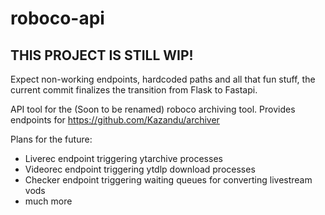 # roboco-api

## THIS PROJECT IS STILL WIP! 
Expect non-working endpoints, hardcoded paths and all that fun stuff, the current commit finalizes the transition from Flask to Fastapi.

API tool for the (Soon to be renamed) roboco archiving tool. Provides endpoints for https://github.com/Kazandu/archiver

Plans for the future:
- Liverec endpoint triggering ytarchive processes
- Videorec endpoint triggering ytdlp download processes
- Checker endpoint triggering waiting queues for converting livestream vods
- much more